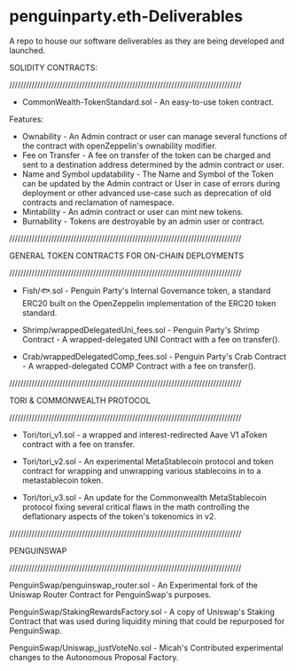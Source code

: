 # penguinparty.eth-Deliverables
A repo to house our software deliverables as they are being developed and launched.

SOLIDITY CONTRACTS:

///////////////////////////////////////////////////////////////////////////////////


- CommonWealth-TokenStandard.sol - An easy-to-use token contract.

Features:
- Ownability - An Admin contract or user can manage several functions of the contract with openZeppelin's ownability modifier.
- Fee on Transfer - A fee on transfer of the token can be charged and sent to a destination address determined by the admin contract or user.
- Name and Symbol updatability - The Name and Symbol of the Token can be updated by the Admin contract or User in case of errors during deployment or other advanced use-case such as deprecation of old contracts and reclamation of namespace.
- Mintability - An admin contract or user can mint new tokens.
- Burnability - Tokens are destroyable by an admin user or contract.

///////////////////////////////////////////////////////////////////////////////////

GENERAL TOKEN CONTRACTS FOR ON-CHAIN DEPLOYMENTS

///////////////////////////////////////////////////////////////////////////////////


- Fish/🐟.sol - Penguin Party's Internal Governance token, a standard ERC20 built on the OpenZeppelin implementation of the ERC20 token standard.

- Shrimp/wrappedDelegatedUni_fees.sol - Penguin Party's Shrimp Contract - A wrapped-delegated UNI Contract with a fee on transfer().

- Crab/wrappedDelegatedComp_fees.sol - Penguin Party's Crab Contract - A wrapped-delegated COMP Contract with a fee on transfer().

///////////////////////////////////////////////////////////////////////////////////

TORI & COMMONWEALTH PROTOCOL

///////////////////////////////////////////////////////////////////////////////////


- Tori/tori_v1.sol - a wrapped and interest-redirected Aave V1 aToken contract with a fee on transfer.

- Tori/tori_v2.sol - An experimental MetaStablecoin protocol and token contract for wrapping and unwrapping various stablecoins in to a metastablecoin token.

- Tori/tori_v3.sol - An update for the Commonwealth MetaStablecoin protocol fixing several critical flaws in the math controlling the deflationary aspects of the token's tokenomics in v2.

///////////////////////////////////////////////////////////////////////////////////

PENGUINSWAP

///////////////////////////////////////////////////////////////////////////////////

PenguinSwap/penguinswap_router.sol - An Experimental fork of the Uniswap Router Contract for PenguinSwap's purposes.

PenguinSwap/StakingRewardsFactory.sol - A copy of Uniswap's Staking Contract that was used during liquidity mining that could be repurposed for PenguinSwap.

PenguinSwap/Uniswap_justVoteNo.sol - Micah's Contributed experimental changes to the Autonomous Proposal Factory.
